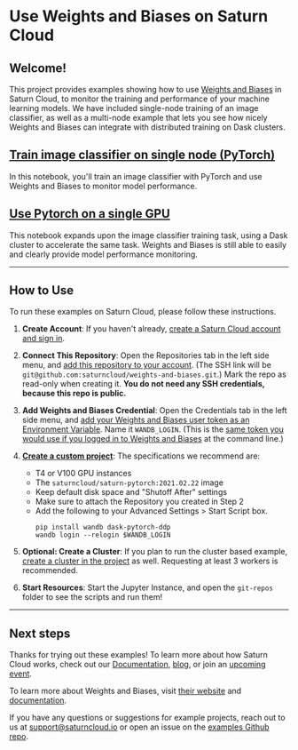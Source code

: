 # Use Weights and Biases on Saturn Cloud
## Welcome!

This project provides examples showing how to use  <a href="https://wandb.ai/"  target='_blank' rel='noopener'>Weights and Biases</a> in Saturn Cloud, to monitor 
the training and performance of your machine learning models. We have included single-node 
training of an image classifier, as well as a multi-node example that lets you see how nicely 
Weights and Biases can integrate with distributed training on Dask clusters. 

## [Train image classifier on single node (PyTorch)](train-pytorch-local.ipynb)

In this notebook, you'll train an image classifier with PyTorch and use Weights and Biases to
 monitor model performance.

## [Use Pytorch on a single GPU](train-pytorch-cluster.ipynb)

This notebook expands upon the image classifier training task, using a Dask cluster to accelerate
 the same task. Weights and Biases is still able to easily and clearly provide model performance monitoring.

***

## How to Use

To run these examples on Saturn Cloud, please follow these instructions.

1. **Create Account**: If you haven't already, [create a Saturn Cloud account and sign in](https://www.saturncloud.io/docs/getting-started/start_in_ten/). 
2. **Connect This Repository**: Open the Repositories tab in the left side menu, and [add this repository to your account](https://www.saturncloud.io/docs/getting-started/gitrepo/). (The SSH link will be `git@github.com:saturncloud/weights-and-biases.git`.) Mark the repo as read-only when creating it. **You do not need any SSH credentials, because this repo is public.**  
3. **Add Weights and Biases Credential**: Open the Credentials tab in the left side menu, and [add your Weights and Biases user token as an Environment Variable](https://www.saturncloud.io/docs/getting-started/credentials/). Name it `WANDB_LOGIN`. (This is the [same token you would use if you logged in to Weights and Biases](https://docs.wandb.ai/ref/cli/wandb-login) at the command line.)
4. **[Create a custom project](https://www.saturncloud.io/docs/getting-started/start_project/#create-a-custom-project)**: The specifications we recommend are:
     * T4 or V100 GPU instances
     * The `saturncloud/saturn-pytorch:2021.02.22` image
     * Keep default disk space and "Shutoff After" settings
     * Make sure to attach the Repository you created in Step 2
     * Add the following to your Advanced Settings > Start Script box.
       ```
       pip install wandb dask-pytorch-ddp
       wandb login --relogin $WANDB_LOGIN
       ```

6. **Optional: Create a Cluster**: If you plan to run the cluster based example, [create a cluster in the project](https://www.saturncloud.io/docs/getting-started/create_cluster_ui/) as well. Requesting at least 3 workers is recommended. 
7. **Start Resources**: Start the Jupyter Instance, and open the `git-repos` folder to see the scripts and run them!

***

## Next steps

Thanks for trying out these examples! To learn more about how Saturn Cloud works, check out our  <a href="https://www.saturncloud.io/docs/" target='_blank' rel='noopener'>Documentation</a>, <a href="https://www.saturncloud.io/s/blog/" target='_blank' rel='noopener'>blog</a>, or join an  <a href="https://www.saturncloud.io/s/events/" target='_blank' rel='noopener'>upcoming event</a>. 

To learn more about Weights and Biases, visit  <a href="https://wandb.ai/" target='_blank' rel='noopener'>their website</a> and <a href="https://docs.wandb.ai/"  target='_blank' rel='noopener'>documentation</a>.

If you have any questions or suggestions for example projects, reach out to us at support@saturncloud.io or open an issue on the [examples Github repo](https://github.com/saturncloud/examples). 
